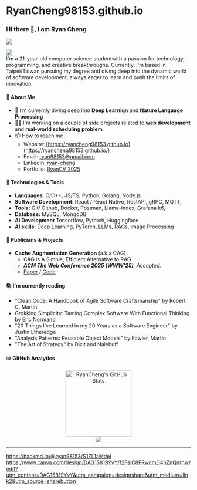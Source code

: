 # RyanCheng98153.github.io

### Hi there 👋, I am Ryan Cheng

<p align="left">
 <img src="https://readme-typing-svg.herokuapp.com/?lines=Welcome+to+my+GitHub+Profile!&center=true&width=360&height=30" />
</p>

![](https://komarev.com/ghpvc/?username=ryancheng98153) <br />
I'm a 21-year-old computer science studentwith a passion for technology, programming, and creative breakthroughs. Currently, I'm based in Taipei/Taiwan pursuing my degree and diving deep into the dynamic world of software development, always eager to learn and push the limits of innovation.

#### 📘 About Me

- 🌱 I’m currently diving deep into **Deep Learnign** and **Nature Language Processing**
- 👨‍💻 I'm working on a couple of side projects related to **web development** and **real-world scheduling problem**.
- 📫 How to reach me
  - Website: [https://ryancheng98153.github.io](https://ryancheng98153.github.io/)
  - Email: [ryan98153@gmail.com](mailto:ryan98153@gmail.com)
  - LinkedIn: [ryan-cheng](www.linkedin.com/in/ryancheng98153)
  - Portfolio: [RyanCV 2025](docs/Ryan%20CV%202025.pdf)
  
#### 🔧 Technologies & Tools

- **Languages**: C/C++, JS/TS, Python, Golang, Node.js
- **Software Development**: React / React Native, RestAPI, gRPC,  MQTT, 
- **Tools:** Git/ Github, Docker, Postman, Llama-index, Grafana k6, 
- **Database:** MySQL, MongoDB
- **Ai Development** Tensorflow, Pytorch, Huggingface 
- **AI skills**: Deep Learning, PyTorch, LLMs, RAGs, Image Processing

#### 🌟 Publicians & Projects
- **Cache Augmentation Generation** (a.k.a CAG) 
  - CAG is A Simple, Efficient Alternative to RAG
  - ***ACM The Web Conference 2025 (WWW'25)**, Accepted.*
  - [Paper](https://arxiv.org/abs/2412.15605) / [Code](https://github.com/hhhuang/CAG)

#### 📚 I'm currently reading
- "Clean Code: A Handbook of Agile Software Craftsmanship" by Robert C. Martin
- Grokking Simplicity: Taming Complex Software With Functional Thinking by Eric Normand
- "20 Things I’ve Learned in my 20 Years as a Software Engineer" by Justin Etheredge
- "Analysis Patterns: Reusable Object Models" by Fowler, Martin
- "The Art of Strategy" by Dixit and Nalebuff

#### 📊 GitHub Analytics

<p align="center">
  <a href="https://github.com/ryancheng98153/">
    <img height="180em" src="https://github-readme-stats.vercel.app/api?username=ryancheng98153&show_icons=true&theme=material-palenight" alt="RyanCheng's GitHub Stats" />
  </a>
  <br />
  <!-- 
  <a href="https://github.com/ryancheng98153/">
    <img src="https://github-readme-streak-stats.herokuapp.com/?user=ryancheng98153&theme=material_palenight" alt="RyanCheng's streak" />
  </a>
  <br />
  -->
  <a href="https://github.com/ryancheng98153/">
    <img src="https://github-readme-streak-stats.herokuapp.com/?user=ryancheng98153&theme=material-palenight"/>
  </a>
</p>

---
https://hackmd.io/@ryan98153/S1ZL1aMdel
https://www.canva.com/design/DAG15819YvY/f2FaiC8FRwcmD4hZnQnrhw/edit?utm_content=DAG15819YvY&utm_campaign=designshare&utm_medium=link2&utm_source=sharebutton
